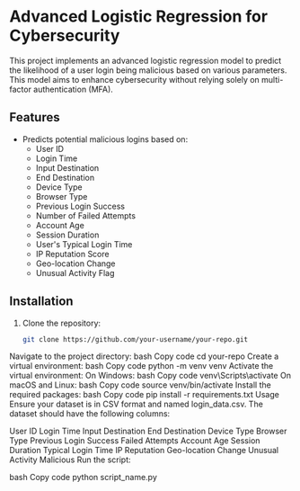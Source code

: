 # Advanced Logistic Regression for Cybersecurity

This project implements an advanced logistic regression model to predict the likelihood of a user login being malicious based on various parameters. This model aims to enhance cybersecurity without relying solely on multi-factor authentication (MFA).

## Features

- Predicts potential malicious logins based on:
  - User ID
  - Login Time
  - Input Destination
  - End Destination
  - Device Type
  - Browser Type
  - Previous Login Success
  - Number of Failed Attempts
  - Account Age
  - Session Duration
  - User's Typical Login Time
  - IP Reputation Score
  - Geo-location Change
  - Unusual Activity Flag

## Installation

1. Clone the repository:
   ```bash
   git clone https://github.com/your-username/your-repo.git
Navigate to the project directory:
bash
Copy code
cd your-repo
Create a virtual environment:
bash
Copy code
python -m venv venv
Activate the virtual environment:
On Windows:
bash
Copy code
venv\Scripts\activate
On macOS and Linux:
bash
Copy code
source venv/bin/activate
Install the required packages:
bash
Copy code
pip install -r requirements.txt
Usage
Ensure your dataset is in CSV format and named login_data.csv. The dataset should have the following columns:

User ID
Login Time
Input Destination
End Destination
Device Type
Browser Type
Previous Login Success
Failed Attempts
Account Age
Session Duration
Typical Login Time
IP Reputation
Geo-location Change
Unusual Activity
Malicious
Run the script:

bash
Copy code
python script_name.py
